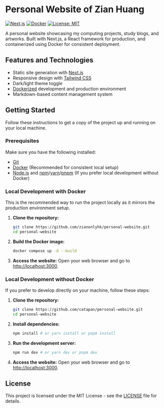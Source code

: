 # Personal Website of Zian Huang

[![Next.js](https://img.shields.io/badge/Next.js-black?style=flat&logo=next.js&logoColor=white)](https://nextjs.org/) [![Docker](https://img.shields.io/badge/Docker-2496ED?style=flat&logo=docker&logoColor=white)](https://www.docker.com/) [![License: MIT](https://img.shields.io/badge/License-MIT-blue.svg)](LICENSE)

A personal website showcasing my computing projects, study blogs, and artworks. Built with Next.js, a React framework for production, and containerized using Docker for consistent deployment.

## Features and Technologies

* Static site generation with [Next.js](https://nextjs.org/)
* Responsive design with [Tailwind CSS](https://tailwindcss.com/)
* Dark/light theme toggle
* [Dockerized](https://www.docker.com/) development and production environment
* Markdown-based content management system

## Getting Started

Follow these instructions to get a copy of the project up and running on your local machine.

### Prerequisites

Make sure you have the following installed:

* [Git](https://git-scm.com/)
* [Docker](https://www.docker.com/get-started) (Recommended for consistent local setup)
* [Node.js](https://nodejs.org/) and [npm](https://www.npmjs.com/)/[yarn](https://yarnpkg.com/)/[pnpm](https://pnpm.io/) (If you prefer local development without Docker)

### Local Development with Docker

This is the recommended way to run the project locally as it mirrors the production environment setup.

1.  **Clone the repository:**

    ```bash
    git clone https://github.com/zianonlyhk/personal-website.git
    cd personal-website
    ```

2.  **Build the Docker image:**

    ```bash
    docker compose up -d --build
    ```

3.  **Access the website:**
    Open your web browser and go to [http://localhost:3000](http://localhost:3000).

### Local Development without Docker

If you prefer to develop directly on your machine, follow these steps:

1.  **Clone the repository:**

    ```bash
    git clone https://github.com/catapan/personal-website.git
    cd personal-website
    ```

2.  **Install dependencies:**

    ```bash
    npm install # or yarn install or pnpm install
    ```

3.  **Run the development server:**

    ```bash
    npm run dev # or yarn dev or pnpm dev
    ```

4.  **Access the website:**
    Open your web browser and go to [http://localhost:3000](http://localhost:3000).

## License

This project is licensed under the MIT License - see the [LICENSE](LICENSE) file for details.
